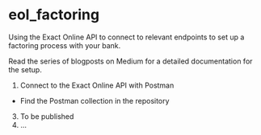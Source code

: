 # eol_factoring
Using the Exact Online API to connect to relevant endpoints to set up a factoring process with your bank.

Read the series of blogposts on Medium for a detailed documentation for the setup.

1. Connect to the Exact Online API with Postman
  - Find the Postman collection in the repository

3. To be published
4. ...
